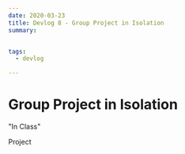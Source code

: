```yaml
---
date: 2020-03-23
title: Devlog 8 - Group Project in Isolation
summary: 


tags:
  - devlog

---
```


# Group Project in Isolation

"In Class"

Project






